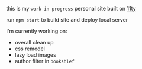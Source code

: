 this is my `work in progress` personal site built on [11ty](https://www.11ty.dev/)

run `npm start` to build site and deploy local server

I'm currently working on:
* overall clean up
* css remodel
* lazy load images
* author filter in `bookshlef`